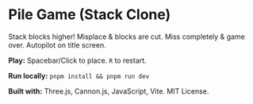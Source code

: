 # Pile Game (Stack Clone)

Stack blocks higher! Misplace & blocks are cut. Miss completely & game over. Autopilot on title screen.

**Play:** Spacebar/Click to place. `R` to restart.

**Run locally:** `pnpm install && pnpm run dev`

**Built with:** Three.js, Cannon.js, JavaScript, Vite. MIT License.
